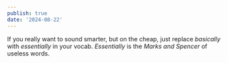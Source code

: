 ```yaml
---
publish: true
date: '2024-08-22'
---
```

If you really want to sound smarter, but on the cheap, just replace *basically* with *essentially* in your vocab. *Essentially* is the *Marks and Spencer* of useless words.
